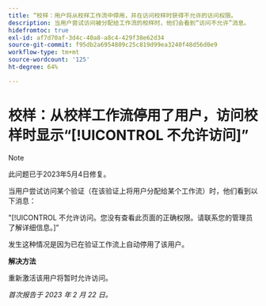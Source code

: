```yaml
---
title: “校样：用户将从校样工作流中停用，并在访问校样时获得不允许的访问权限。
description: 当用户尝试访问被分配给工作流的校样时，他们会看到“访问不允许”消息。
hidefromtoc: true
exl-id: af7d70af-3d4c-40a8-a8c4-429f38e62d34
source-git-commit: f95db2a6954809c25c819d99ea3240f48d56d0e9
workflow-type: tm+mt
source-wordcount: '125'
ht-degree: 64%

---
```


# 校样：从校样工作流停用了用户，访问校样时显示“[!UICONTROL 不允许访问]”

<!--This is on both the WF and WFP TOCs-->

>[!NOTE]
>
>此问题已于2023年5月4日修复。

当用户尝试访问某个验证（在该验证上将用户分配给某个工作流）时，他们看到以下消息：

&quot;[!UICONTROL 不允许访问。您没有查看此页面的正确权限。请联系您的管理员了解详细信息。]”

发生这种情况是因为已在验证工作流上自动停用了该用户。

**解决方法**

重新激活该用户将暂时允许访问。

_首次报告于 2023 年 2 月 22 日。_
